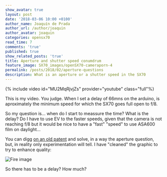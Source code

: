 ```yaml
---
show_avatar: true
layout: post
date: '2018-03-06 10:00 +0100'
author_name: Joaquín de Prada
author_url: /author/joaquin
author_avatar: joaquin
categories: opensx70
read_time: 7
comments: 'true'
published: true
show_related_posts: 'true'
title: Aperture and shutter speed conumdrum
feature_image: SX70_images/openSX70-cameraporn-4
permalink: /posts/2018/02/aperture-questions
description: What is an aperture or a shutter speed in the SX70
---
```

{% include video id="MU2MqRjvjZs" provider="youtube" class="full"%}

This is my video. You judge. When I set a delay of 66mns on the arduino, is aproximately the minimum speed for which the SX70 goes full open to f/8.

So my question is... when do I start to meassure the time? What is the delay? Do I have to use EV to the faster speeds, given that the camera is not reaching f/8 but it would be nice to have a "fast" "speed" to use ASA600 film on daylight...

You can digg [on an old patent](https://patents.google.com/patent/US3832722) and solve, in a way the aperture question, but, in reality only experimentation will tell. I have "cleaned" the graphic to try to enhance quality:

![Fire image]({{site.url}}/{{site.baseurl}}img/2018/03/SX70_aperture.jpg)

So there has to be a delay? How much?


